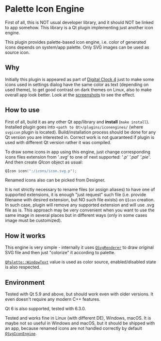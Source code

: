 Palette Icon Engine
===================

First of all, this is NOT usual developer library, and it should NOT be linked to app somehow. This library is a Qt plugin implementing just another icon engine.

This plugin provides palette-based icon engine, i.e. color of generated icons depends on system/app palette. Only SVG images can be used as source icon.

Why
---

Initially this plugin is appeared as part of [Digital Clock 4](https://github.com/Kolcha/DigitalClock4) just to make some icons used in settings dialog have the same color as text (depending on used theme), to get good contrast on dark themes on Linux, also to make overall app look better. Look at the [screenshots](https://digitalclock4.sourceforge.io/) to see the effect.

How to use
----------

First of all, build it as any other Qt app/library and **install** (`make install`). Installed plugin goes into `<path to Qt>/plugins/iconengines/` (where `svgicon` plugin is located). Build/installation process should be done for any Qt version you are interested in. Correct work is not guaranteed if plugin is used with different Qt version rather it was compiled.

To draw some icons in app using this engine, just change corresponding icons files extension from '*.svg*' to one of next supported: '*.p' '.pal' '.pie'*. And then create *QIcon* object as usual:

```cpp
QIcon icon(":/icons/icon.svg.p");
```

Renamed icons also can be picked from Designer.

It is not strictly necessary to rename files (or assign aliases) to have one of supported extensions, it is enough "just request" such file (i.e. provide filename with desired extension, but NO such file exists) on `QIcon` creation. In such case, plugin will remove any supported extension and will use .svg file as is. This approach may be very convenient when you want to use the same image in several places but in different ways (only in some cases image must be customized).

How it works
------------

This engine is very simple - internally it uses [`QSvgRenderer`](https://doc.qt.io/qt-5/qsvgrenderer.html) to draw original SVG file and then just "colorize" it according to palette.

[`QPalette::WindowText`](https://doc.qt.io/qt-5/qpalette.html) value is used as color source, enabled/disabled state is also respected.

Environment
-----------

Tested with Qt 5.9 and above, but should work even with older versions. It even doesn't require any modern C++ features.

Qt 6 is also supported, tested with 6.3.0.

Tested and works fine in Linux (with different DE), Windows, macOS. It is maybe not so useful in Windows and macOS, but it should be shipped with an app, because renamed icons are not handled correctly by default [`QSvgIconEngine`](https://code.qt.io/cgit/qt/qtsvg.git/tree/src/plugins/iconengines/svgiconengine).
